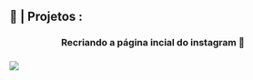 ## 🚧 | Projetos :

<h3 align="center">Recriando a página incial do instagram 📸 <h3>
<img src="https://user-images.githubusercontent.com/104960654/174655218-63244318-6505-4e29-87e1-38f6eb1aa47f.PNG">
</div>
